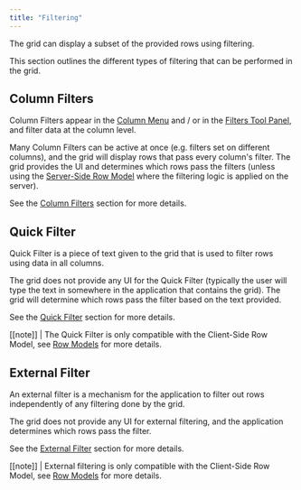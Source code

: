 ```yaml
---
title: "Filtering"
---
```


The grid can display a subset of the provided rows using filtering.

This section outlines the different types of filtering that can be performed in the grid.

## Column Filters

Column Filters appear in the [Column Menu](/column-menu/) and / or in the [Filters Tool Panel](/tool-panel-filters/), and filter data at the column level.

<image-caption src="filtering-overview/resources/column-filters.png" alt="Text Filter" width="50rem" centered="true"></image-caption>

Many Column Filters can be active at once (e.g. filters set on different columns), and the grid will display rows that pass every column's filter. The grid provides the UI and determines which rows pass the filters (unless using the [Server-Side Row Model](/server-side-model/) where the filtering logic is applied on the server).

See the [Column Filters](/filtering/) section for more details.

## Quick Filter

Quick Filter is a piece of text given to the grid that is used to filter rows using data in all columns.

<image-caption src="filtering-overview/resources/quick-filter.png" alt="Text Filter" width="50rem" centered="true"></image-caption>

The grid does not provide any UI for the Quick Filter (typically the user will type the text in somewhere in the application that contains the grid). The grid will determine which rows pass the filter based on the text provided.

See the [Quick Filter](/filter-quick/) section for more details.

[[note]]
| The Quick Filter is only compatible with the Client-Side Row Model, see [Row Models](/row-models/) for more details.

## External Filter

An external filter is a mechanism for the application to filter out rows independently of any filtering done by the grid.

<image-caption src="filtering-overview/resources/external-filter.png" alt="Text Filter" width="50rem" centered="true"></image-caption>

The grid does not provide any UI for external filtering, and the application determines which rows pass the filter.

See the [External Filter](/filter-external/) section for more details.

[[note]]
| External filtering is only compatible with the Client-Side Row Model, see [Row Models](/row-models/) for more details.


